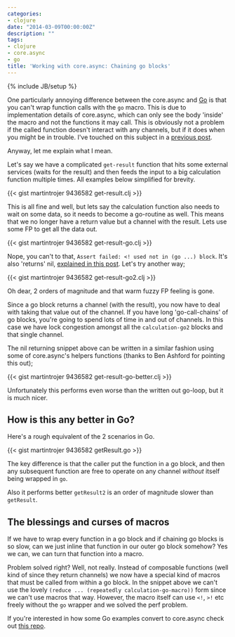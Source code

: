 ```yaml
---
categories:
- clojure
date: "2014-03-09T00:00:00Z"
description: ""
tags:
- clojure
- core.async
- go
title: 'Working with core.async: Chaining go blocks'
---
```

{% include JB/setup %}

One particularly annoying difference between the core.async and [Go](http://golang.org) is that you can't wrap function calls with the `go` macro. This is due to implementation details of core.async, which can only see the body 'inside' the macro and not the functions it may call. This is obviously not a problem if the called function doesn't interact with any channels, but if it does when you might be in trouble. I've touched on this subject in a [previous post](http://martintrojer.github.io/clojure/2013/07/17/non-tailrecursive-functions-in-coreasync/).

<!--more-->

Anyway, let me explain what I mean.

Let's say we have a complicated `get-result` function that hits some external services (waits for the result) and then feeds the input to a big calculation function multiple times. All examples below simplified for brevity.

{{< gist martintrojer 9436582 get-result.clj >}}

This is all fine and well, but lets say the calculation function also needs to wait on some data, so it needs to become a go-routine as well. This means that we no longer have a return value but a channel with the result. Lets use some FP to get all the data out.

{{< gist martintrojer 9436582 get-result-go.clj >}}

Nope, you can't to that, `Assert failed: <! used not in (go ...) block`. It's also 'returns' nil, [explained in this post](http://martintrojer.github.io/clojure/2014/03/09/working-with-coreasync-exceptions-in-go-blocks/). Let's try another way;

{{< gist martintrojer 9436582 get-result-go2.clj >}}

Oh dear, 2 orders of magnitude and that warm fuzzy FP feeling is gone.

Since a go block returns a channel (with the result), you now have to deal with taking that value out of the channel. If you have long 'go-call-chains' of go blocks, you're going to spend lots of time in and out of channels. In this case we have lock congestion amongst all the `calculation-go2` blocks and that single channel.

The nil returning snippet above can be written in a similar fashion using some of core.async's helpers functions (thanks to Ben Ashford for pointing this out);

{{< gist martintrojer 9436582 get-result-go-better.clj >}}

Unfortunately this performs even worse than the written out go-loop, but it is much nicer.

## How is this any better in Go?

Here's a rough equivalent of the 2 scenarios in Go.

{{< gist martintrojer 9436582 getResult.go >}}

<script src="https://gist.github.com/martintrojer/9436582.js?file=getResult.go"> </script>

The key difference is that the caller put the function in a go block, and then any subsequent function are free to operate on any channel *without* itself being wrapped in `go`.

Also it performs better `getResult2` is an order of magnitude slower than `getResult`.

## The blessings and curses of macros

If we have to wrap every function in a go block and if chaining go blocks is so slow, can we just inline that function in our outer go block somehow? Yes we can, we can turn that function into a macro.

<script src="https://gist.github.com/martintrojer/9436582.js?file=get-result-go-macro.clj"> </script>

Problem solved right? Well, not really. Instead of composable functions (well kind of since they return channels) we now have a special kind of macros that must be called from within a go block. In the snippet above we can't use the lovely `(reduce ... (repeatedly calculation-go-macro))` form since we can't use macros that way. However, the macro itself can use `<!`, `>!` etc freely without the `go` wrapper and we solved the perf problem.

If you're interested in how some Go examples convert to core.async check out [this repo](https://github.com/martintrojer/go-tutorials-core-async).
